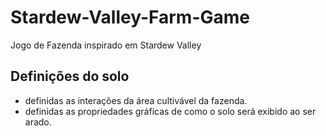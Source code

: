 # Stardew-Valley-Farm-Game
Jogo de Fazenda inspirado em Stardew Valley

## Definições do solo
- definidas as interações da área cultivável da fazenda.
- definidas as propriedades gráficas de como o solo será exibido ao ser arado.


